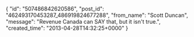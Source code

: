  {
   "id": "507486842620586",
   "post_id": "462493170453287_486919824677288",
   "from_name": "Scott Duncan",
   "message": "Revenue Canada can SAY that, but it isn't true.",
   "created_time": "2013-04-28T14:32:25+0000"
 }
